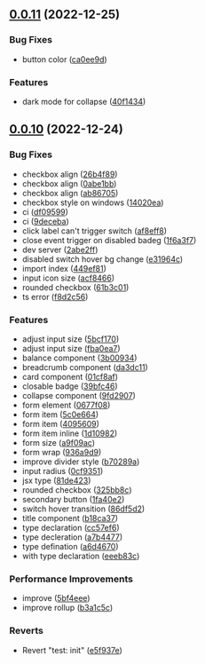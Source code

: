 ## [0.0.11](https://github.com/AkaraChen/seaweed/compare/0.0.10...0.0.11) (2022-12-25)


### Bug Fixes

* button color ([ca0ee9d](https://github.com/AkaraChen/seaweed/commit/ca0ee9d6e1c01cf5dbdde47b8975747c101b55b3))


### Features

* dark mode for collapse ([40f1434](https://github.com/AkaraChen/seaweed/commit/40f1434705609152aad18529b29fb1c6453eee96))



## [0.0.10](https://github.com/AkaraChen/seaweed/compare/5bf4eee196f3afcd3b1a13a1b7ddcbe4a6084151...0.0.10) (2022-12-24)


### Bug Fixes

* checkbox align ([26b4f89](https://github.com/AkaraChen/seaweed/commit/26b4f89fea76f4e6b32b8551953fe000ab210cdd))
* checkbox align ([0abe1bb](https://github.com/AkaraChen/seaweed/commit/0abe1bbddf3eafce9a37cda5c5a2e720791cbb97))
* checkbox align ([ab86705](https://github.com/AkaraChen/seaweed/commit/ab867059d1a7687460e9ce337b2d1adb6acee061))
* checkbox style on windows ([14020ea](https://github.com/AkaraChen/seaweed/commit/14020eae77eebd7cb0ceff074a632e8944b79191))
* ci ([df09599](https://github.com/AkaraChen/seaweed/commit/df0959931e7d4d92e1008819a59a277a0c5bd00c))
* ci ([9deceba](https://github.com/AkaraChen/seaweed/commit/9deceba6fc87c8ae2aa90a8d7cb8526669cc4b03))
* click label can't trigger switch ([af8eff8](https://github.com/AkaraChen/seaweed/commit/af8eff8a0933824a3a364512d163627ebfb4442a))
* close event trigger on disabled badeg ([1f6a3f7](https://github.com/AkaraChen/seaweed/commit/1f6a3f768b1b6d2cd693cb2c5d7e2bd3f1c6deca))
* dev server ([2abe2ff](https://github.com/AkaraChen/seaweed/commit/2abe2ff75eb81c2afc1f51eff1768f4757268966))
* disabled switch hover bg change ([e31964c](https://github.com/AkaraChen/seaweed/commit/e31964c4ada0910c1016b8c8994bcd71de06bbac))
* import index ([449ef81](https://github.com/AkaraChen/seaweed/commit/449ef815fdd3e8a1821d0c955580c7166bf43c80))
* input icon size ([acf8466](https://github.com/AkaraChen/seaweed/commit/acf8466414ccfc642c6a61532c3c74693aae3cb2))
* rounded checkbox ([61b3c01](https://github.com/AkaraChen/seaweed/commit/61b3c01f4a6fac335bc895c499b71b0259771bf1))
* ts error ([f8d2c56](https://github.com/AkaraChen/seaweed/commit/f8d2c568a98b8850c79634c8ded261cfb58664e9))


### Features

* adjust input size ([5bcf170](https://github.com/AkaraChen/seaweed/commit/5bcf170052c240fad3d5a19a4823cbb0f57287f9))
* adjust input size ([fba0ea7](https://github.com/AkaraChen/seaweed/commit/fba0ea702492c12a5efb9259f8fbc2fac1d73892))
* balance component ([3b00934](https://github.com/AkaraChen/seaweed/commit/3b00934ba8f5249922762f28585aec181a055b38))
* breadcrumb component ([da3dc11](https://github.com/AkaraChen/seaweed/commit/da3dc1151d60231c130017f972fc10f1489338a9))
* card component ([01cf8af](https://github.com/AkaraChen/seaweed/commit/01cf8af6ee569ca9843d471b6f93c7b33ae699bb))
* closable badge ([39bfc46](https://github.com/AkaraChen/seaweed/commit/39bfc46ca590157b7c96e1eda31a48f29bb0c7da))
* collapse component ([9fd2907](https://github.com/AkaraChen/seaweed/commit/9fd29075f1744c092e659374681ab29b7fbe5b13))
* form element ([0677f08](https://github.com/AkaraChen/seaweed/commit/0677f080db200db275a7a3e2befda2b2f0c9b384))
* form item ([5c0e664](https://github.com/AkaraChen/seaweed/commit/5c0e6643f3744a5ac51378a7b6bd12c24a97026d))
* form item ([4095609](https://github.com/AkaraChen/seaweed/commit/4095609af602d99fd67ceee822ae815add20428b))
* form item inline ([1d10982](https://github.com/AkaraChen/seaweed/commit/1d1098272972a484a81547d33aaefc1bcb211ffc))
* form size ([a9f09ac](https://github.com/AkaraChen/seaweed/commit/a9f09ac6168a84f630e3154490d431d909adf5ba))
* form wrap ([936a9d9](https://github.com/AkaraChen/seaweed/commit/936a9d917716e39b4cf57bed5fb24b0d39ff16eb))
* improve divider style ([b70289a](https://github.com/AkaraChen/seaweed/commit/b70289ad246548047d95f3bfb1118b212c459578))
* input radius ([0cf9351](https://github.com/AkaraChen/seaweed/commit/0cf93517dba76ec052d186a961606d5e8007edc3))
* jsx type ([81de423](https://github.com/AkaraChen/seaweed/commit/81de423279ab73d876d5153a3bc8c1f64b55ace4))
* rounded checkbox ([325bb8c](https://github.com/AkaraChen/seaweed/commit/325bb8c42fa4b834b3bd2c9d62b5cb6c9794f873))
* secondary button ([1fa40e2](https://github.com/AkaraChen/seaweed/commit/1fa40e28a107d5c1acab8d43674a7fb31e44e822))
* switch hover transition ([86df5d2](https://github.com/AkaraChen/seaweed/commit/86df5d2f4022e04333f437d1c3be02d3f9f919a6))
* title component ([b18ca37](https://github.com/AkaraChen/seaweed/commit/b18ca37b412945e163dce390487389f09c9472b9))
* type declaration ([cc57ef6](https://github.com/AkaraChen/seaweed/commit/cc57ef6e7eff4250a29478d35df1cee4d272c118))
* type decleration ([a7b4477](https://github.com/AkaraChen/seaweed/commit/a7b44770df3daa582817eb9c56561ff7375683f6))
* type defination ([a6d4670](https://github.com/AkaraChen/seaweed/commit/a6d4670d31790f3be723b457a6ca28a9bbe1eff5))
* with type declaration ([eeeb83c](https://github.com/AkaraChen/seaweed/commit/eeeb83c2287b0a0d2dd094c778c703e06936986c))


### Performance Improvements

* improve ([5bf4eee](https://github.com/AkaraChen/seaweed/commit/5bf4eee196f3afcd3b1a13a1b7ddcbe4a6084151))
* improve rollup ([b3a1c5c](https://github.com/AkaraChen/seaweed/commit/b3a1c5c1dd54a58a7aaa50f4de06a2791738e2bf))


### Reverts

* Revert "test: init" ([e5f937e](https://github.com/AkaraChen/seaweed/commit/e5f937eada19a18effc19502c74fcec735aa568e))



